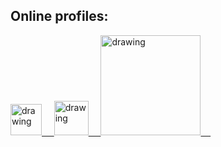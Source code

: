 ## Online profiles:

<a href="https://orcid.org/0000-0001-6857-341X"><img src="https://orcid.org/assets/vectors/orcid.logo.icon.svg" alt="drawing" width="50"/>&nbsp;&nbsp;&nbsp;&nbsp;
<a href="https://twitter.com/jnirsch"><img src="https://res.cloudinary.com/importdata/image/upload/v1595012924/Twitter_Logo_Blue_gbtagu.png" alt="drawing" width="55"/>&nbsp;&nbsp;&nbsp;&nbsp;
<a href="https://www.linkedin.com/in/jeff-nirschl-56700918/"><img src="https://res.cloudinary.com/importdata/image/upload/v1595012354/linkedin_t9qiwy.png" alt="drawing" width="160"/>&nbsp;&nbsp;&nbsp;&nbsp;

[//]: # ([![Jeff Nirschl's github stats]&#40;https://github-readme-stats.vercel.app/api?username=jnirschl&#41;]&#40;https://github.com/anuraghazra/github-readme-stats&#41;)
